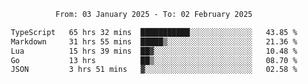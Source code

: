 <div align="center">
<p style="text-align: center;">
<!--START_SECTION:waka-->

```txt
From: 03 January 2025 - To: 02 February 2025

TypeScript   65 hrs 32 mins  ███████████░░░░░░░░░░░░░░   43.85 %
Markdown     31 hrs 55 mins  █████▒░░░░░░░░░░░░░░░░░░░   21.36 %
Lua          15 hrs 39 mins  ██▓░░░░░░░░░░░░░░░░░░░░░░   10.48 %
Go           13 hrs          ██▒░░░░░░░░░░░░░░░░░░░░░░   08.70 %
JSON         3 hrs 51 mins   ▓░░░░░░░░░░░░░░░░░░░░░░░░   02.58 %
```

<!--END_SECTION:waka-->
</p>
</div>
